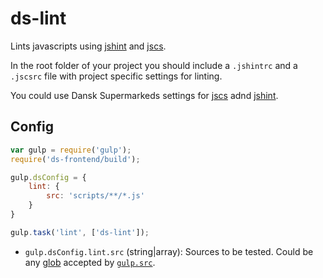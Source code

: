 # ds-lint

Lints javascripts using [jshint](http://www.jshint.com/) and
[jscs](https://www.npmjs.org/package/jscs).

In the root folder of your project you should include a `.jshintrc` and a
`.jscsrc` file with project specific settings for linting.

You could use Dansk Supermarkeds settings for [jscs](https://github.com/DanskSupermarked/ds-frontend/blob/master/.jscsrc) adnd [jshint](https://github.com/DanskSupermarked/ds-frontend/blob/master/.jshintrc).

## Config

```js
var gulp = require('gulp');
require('ds-frontend/build');

gulp.dsConfig = {
    lint: {
        src: 'scripts/**/*.js'
    }
}

gulp.task('lint', ['ds-lint']);
```

- `gulp.dsConfig.lint.src` (string|array): Sources to be tested. Could be any [glob](https://github.com/isaacs/node-glob) accepted by [`gulp.src`](https://github.com/gulpjs/gulp/blob/master/docs/API.md#gulpsrcglobs-options).
